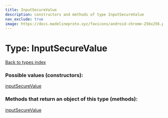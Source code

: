 ```yaml
---
title: InputSecureValue
description: constructors and methods of type InputSecureValue
nav_exclude: true
image: https://docs.madelineproto.xyz/favicons/android-chrome-256x256.png
---
```

# Type: InputSecureValue
[Back to types index](index.md)



### Possible values (constructors):

[inputSecureValue](/API_docs/constructors/inputSecureValue.md)  



### Methods that return an object of this type (methods):



[inputSecureValue](/API_docs/constructors/inputSecureValue.md)  

